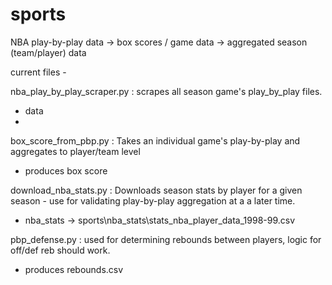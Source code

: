 # sports

NBA play-by-play data -> box scores / game data -> aggregated season (team/player) data

current files -

nba_play_by_play_scraper.py : scrapes all season game's play_by_play files.
  - data
  - 
box_score_from_pbp.py : Takes an individual game's play-by-play and aggregates to player/team level
- produces box score

download_nba_stats.py : Downloads season stats by player for a given season - use for validating play-by-play aggregation at a a later time.
  - nba_stats -> sports\nba_stats\stats_nba_player_data_1998-99.csv

pbp_defense.py : used for determining rebounds between players, logic for off/def reb should work.
  - produces rebounds.csv




